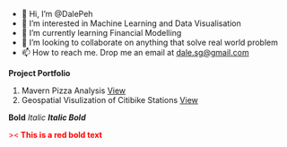 - 👋 Hi, I’m @DalePeh
- 👀 I’m interested in Machine Learning and Data Visualisation
- 🌱 I’m currently learning Financial Modelling
- 💞️ I’m looking to collaborate on anything that solve real world problem
- 📫 How to reach me. Drop me an email at dale.sg@gmail.com

**Project Portfolio**

1. Mavern Pizza Analysis [View](https://github.com/DalePeh/DalePeh/blob/main/pizza-sales-analysis.ipynb)
2. Geospatial Visulization of Citibike Stations [View](https://github.com/DalePeh/DalePeh/blob/main/citibike-2211-geospatial-visualization.ipynb)

**Bold**
*Italic*
***Italic Bold***

<span style="color:red">><<b> This is a red bold text</b></span>

<!---
DalePeh/DalePeh is a ✨ special ✨ repository because its `README.md` (this file) appears on your GitHub profile.
You can click the Preview link to take a look at your changes.
--->
